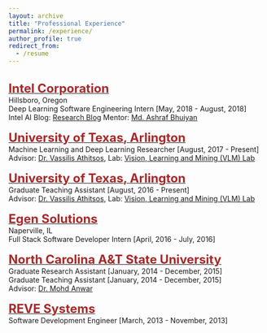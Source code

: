 ```yaml
---
layout: archive
title: "Professional Experience"
permalink: /experience/
author_profile: true
redirect_from:
  - /resume
---
```

<br/>
    <span style="color:black; font-size:17px"><b><a href="https://www.intel.com/" target="_blank"><font color="brown" size="5">Intel Corporation</font></a></b></span><br/>
    Hillsboro, Oregon<br/>
    Deep Learning Software Engineering Intern [May, 2018 - August, 2018]<br/>
    Intel AI Blog: <a href="https://www.intel.ai/multi-node-convergence-and-scaling-of-inception-resnet-v2-model-using-intel-xeon-processors/">Research Blog</a>
    Mentor: <a href="https://www.linkedin.com/in/mohammad-ashraf-bhuiyan-11725b16/" target="_blank">Md. Ashraf Bhuiyan</a><br/>


<br/>
    <span style="color:black; font-size:17px"><b><a href="http://www.uta.edu/" target="_blank"><font color="brown" size="5">University of Texas, Arlington</font></a></b></span><br/>
    Machine Learning and Deep Learning Researcher [August, 2017 - Present]<br/>
    Advisor: <a href="http://vlm1.uta.edu/~athitsos/" target="_blank">Dr. Vassilis Athitsos</a>, Lab: <a href="http://vlm1.uta.edu/~athitsos/vlm/" target="_blank">Vision, Learning and Mining (VLM) Lab</a><br/>

<br/>
    <span style="color:black; font-size:17px"><b><a href="http://www.uta.edu/" target="_blank"><font color="brown" size="5">University of Texas, Arlington</font></a></b></span><br/>
    Graduate Teaching Assistant [August, 2016 - Present]<br/>
    Advisor: <a href="http://vlm1.uta.edu/~athitsos/" target="_blank">Dr. Vassilis Athitsos</a>, Lab: <a href="http://vlm1.uta.edu/~athitsos/vlm/" target="_blank">Vision, Learning and Mining (VLM) Lab</a><br/>



<br/>
    <span style="color:black; font-size:17px"><b><a href="https://egen.solutions/" target="_blank"><font color="brown" size="5">Egen Solutions</font></a></b></span><br/>
    Naperville, IL<br/>
    Full Stack Software Developer Intern [April, 2016 - July, 2016]<br/>



<br/>
    <span style="color:black; font-size:17px"><b><a href="https://www.ncat.edu/" target="_blank"><font color="brown" size="5">North Carolina A&T State University</font></a></b></span><br/>
    Graduate Research Assistant [January, 2014 - December, 2015]<br/>
    Graduate Teaching Assistant [January, 2014 - December, 2015]<br/>
    Advisor: <a href="http://anwar.ncat.edu/" target="_blank">Dr. Mohd Anwar</a><br/>


<br/>
  <span style="color:black; font-size:17px"><b><a href="http://www.revesoft.com/" target="_blank"><font color="brown" size="5">REVE Systems</font></a></b></span><br/>
  Software Development Engineer [March, 2013 - November, 2013]<br/>
